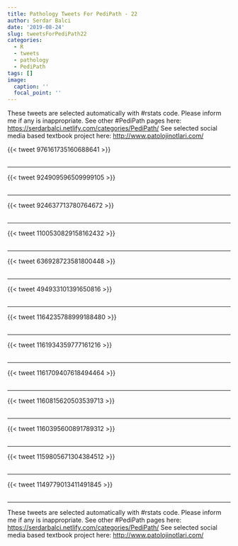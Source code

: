 ```yaml
---
title: Pathology Tweets For PediPath - 22
author: Serdar Balci
date: '2019-08-24'
slug: tweetsForPediPath22
categories:
  - R
  - tweets
  - pathology
  - PediPath
tags: []
image:
  caption: ''
  focal_point: ''
---
```



These tweets are selected automatically with #rstats code. Please inform me if any is inappropriate.
See other #PediPath pages here: https://serdarbalci.netlify.com/categories/PediPath/ 
See selected social media based textbook project here: http://www.patolojinotlari.com/

{{< tweet 976161735160688641 >}}
<br>
<br>
<hr>
{{< tweet 924909596509999105 >}}
<br>
<br>
<hr>
{{< tweet 924637713780764672 >}}
<br>
<br>
<hr>
{{< tweet 1100530829158162432 >}}
<br>
<br>
<hr>
{{< tweet 636928723581800448 >}}
<br>
<br>
<hr>
{{< tweet 494933101391650816 >}}
<br>
<br>
<hr>
{{< tweet 1164235788999188480 >}}
<br>
<br>
<hr>
{{< tweet 1161934359777161216 >}}
<br>
<br>
<hr>
{{< tweet 1161709407618494464 >}}
<br>
<br>
<hr>
{{< tweet 1160815620503539713 >}}
<br>
<br>
<hr>
{{< tweet 1160395600891789312 >}}
<br>
<br>
<hr>
{{< tweet 1159805671304384512 >}}
<br>
<br>
<hr>
{{< tweet 1149779013411491845 >}}
<br>
<br>
<hr>


These tweets are selected automatically with #rstats code. Please inform me if any is inappropriate.
See other #PediPath pages here: https://serdarbalci.netlify.com/categories/PediPath/ 
See selected social media based textbook project here: http://www.patolojinotlari.com/
